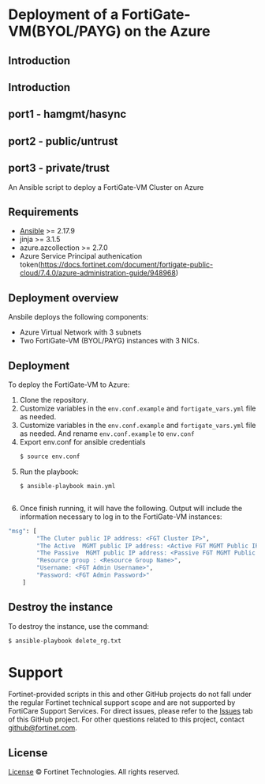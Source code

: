 # Deployment of a FortiGate-VM(BYOL/PAYG)  on the Azure
## Introduction
## Introduction
## port1 - hamgmt/hasync
## port2 - public/untrust
## port3 - private/trust
An Ansible script to deploy a FortiGate-VM Cluster on Azure

## Requirements
* [Ansible](https://docs.ansible.com/ansible/latest/getting_started/index.html) >= 2.17.9
* jinja >= 3.1.5
* azure.azcollection >= 2.7.0
* Azure Service Principal authenication token(https://docs.fortinet.com/document/fortigate-public-cloud/7.4.0/azure-administration-guide/948968)

## Deployment overview
Ansbile deploys the following components:
   - Azure Virtual Network with 3 subnets
   - Two FortiGate-VM (BYOL/PAYG) instances with 3 NICs.

## Deployment
To deploy the FortiGate-VM to Azure:
1. Clone the repository.
2. Customize variables in the `env.conf.example` and `fortigate_vars.yml` file as needed.
2. Customize variables in the `env.conf.example` and `fortigate_vars.yml` file as needed. And rename `env.conf.example` to `env.conf`
3. Export env.conf for ansible credentials
   ```sh
   $ source env.conf
    ```
4. Run the playbook:
   ```sh
   $ ansible-playbook main.yml
    ```
   ```
5. Once finish running, it will have the following.
Output will include the information necessary to log in to the FortiGate-VM instances:
```sh
"msg": [
        "The Cluter public IP address: <FGT Cluster IP>",
        "The Active  MGMT public IP address: <Active FGT MGMT Public IP>",
        "The Passive  MGMT public IP address: <Passive FGT MGMT Public IP>",
        "Resource group : <Resource Group Name>",
        "Username: <FGT Admin Username>",
        "Password: <FGT Admin Password>"
    ]
```

## Destroy the instance
To destroy the instance, use the command:
```sh
$ ansible-playbook delete_rg.txt 
```

# Support
Fortinet-provided scripts in this and other GitHub projects do not fall under the regular Fortinet technical support scope and are not supported by FortiCare Support Services.
For direct issues, please refer to the [Issues](https://github.com/fortinet/fortigate-ansible-deploy/issues) tab of this GitHub project.
For other questions related to this project, contact [github@fortinet.com](mailto:github@fortinet.com).

## License
[License](https://github.com/fortinet/fortigate-ansible-deploy/blob/master/LICENSE) © Fortinet Technologies. All rights reserved.

